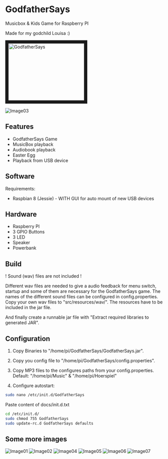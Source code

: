 # GodfatherSays
Musicbox &amp; Kids Game for Raspberry PI

Made for my godchild Louisa :)

<a href="http://www.youtube.com/watch?feature=player_embedded&v=PWkdlJ0F5B8" target="_blank"><img src="http://img.youtube.com/vi/PWkdlJ0F5B8/0.jpg" alt="GodfatherSays" width="240" height="180" border="10" /></a>

![Image03](docs/images/img03.jpg)


## Features

- GodfatherSays Game
- MusicBox playback
- Audiobook playback
- Easter Egg
- Playback from USB device


## Software

Requirements:
 -  Raspbian 8 (Jessie) - WITH GUI for auto mount of new USB devices


## Hardware

- Raspberry PI
- 3 GPIO Buttons
- 3 LED
- Speaker
- Powerbank


## Build

! Sound (wav) files are not included !

Different wav files are needed to give a audio feedback for menu switch, startup and some of them are necessary for the GodfatherSays game.
The names of the different sound files can be configured in config.properties.
Copy your own wav files to "src/resources/wav/". The resources have to be included in the jar file.

And finally create a runnable jar file with "Extract required libraries to generated JAR".


## Configuration

1) Copy Binaries to "/home/pi/GodfatherSays/GodfatherSays.jar".

2) Copy you config file to "/home/pi/GodfatherSays/config.properties".

3) Copy MP3 files to the configures paths from your config.properties. Default: "/home/pi/Music" & "/home/pi/Hoerspiel"

4) Configure autostart:

```bash
sudo nano /etc/init.d/GodfatherSays
```

Paste content of docs/init.d.txt

```bash
cd /etc/init.d/
sudo chmod 755 GodfatherSays
sudo update-rc.d GodfatherSays defaults
```


## Some more images


![Image01](docs/images/img01.jpg)
![Image02](docs/images/img02.jpg)
![Image04](docs/images/img04.jpg)
![Image05](docs/images/img05.jpg)
![Image06](docs/images/img06.jpg)
![Image07](docs/images/img07.jpg)


